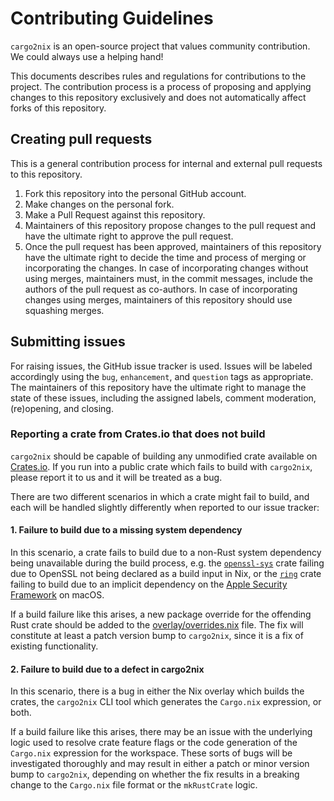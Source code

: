 # Contributing Guidelines

`cargo2nix` is an open-source project that values community contribution. We
could always use a helping hand!

This documents describes rules and regulations for contributions to the project.
The contribution process is a process of proposing and applying changes to this
repository exclusively and does not automatically affect forks of this
repository.

## Creating pull requests

This is a general contribution process for internal and external pull requests
to this repository.

1. Fork this repository into the personal GitHub account.
2. Make changes on the personal fork.
3. Make a Pull Request against this repository.
4. Maintainers of this repository propose changes to the pull request and have
   the ultimate right to approve the pull request.
5. Once the pull request has been approved, maintainers of this repository have
   the ultimate right to decide the time and process of merging or incorporating
   the changes. In case of incorporating changes without using merges,
   maintainers must, in the commit messages, include the authors of the pull
   request as co-authors. In case of incorporating changes using merges,
   maintainers of this repository should use squashing merges.

## Submitting issues

For raising issues, the GitHub issue tracker is used. Issues will be labeled
accordingly using the `bug`, `enhancement`, and `question` tags as appropriate.
The maintainers of this repository have the ultimate right to manage the state
of these issues, including the assigned labels, comment moderation, (re)opening,
and closing.

### Reporting a crate from Crates.io that does not build

`cargo2nix` should be capable of building any unmodified crate available on
[Crates.io]. If you run into a public crate which fails to build with
`cargo2nix`, please report it to us and it will be treated as a bug.

[Crates.io]: https://crates.io/

There are two different scenarios in which a crate might fail to build, and each
will be handled slightly differently when reported to our issue tracker:

#### 1. Failure to build due to a missing system dependency

In this scenario, a crate fails to build due to a non-Rust system dependency
being unavailable during the build process, e.g. the [`openssl-sys`] crate
failing due to OpenSSL not being declared as a build input in Nix, or the
[`ring`] crate failing to build due to an implicit dependency on the [Apple
Security Framework] on macOS.

[`openssl-sys`]: https://crates.io/crates/openssl-sys
[`ring`]: https://crates.io/crates/ring
[Apple Security Framework]: https://developer.apple.com/documentation/security

If a build failure like this arises, a new package override for the offending
Rust crate should be added to the [overlay/overrides.nix] file. The fix will
constitute at least a patch version bump to `cargo2nix`, since it is a fix of
existing functionality.

[overlay/overrides.nix]: https://github.com/tenx-tech/cargo2nix/blob/master/overlay/overrides.nix

#### 2. Failure to build due to a defect in cargo2nix

In this scenario, there is a bug in either the Nix overlay which builds the
crates, the `cargo2nix` CLI tool which generates the `Cargo.nix` expression, or
both.

If a build failure like this arises, there may be an issue with the underlying
logic used to resolve crate feature flags or the code generation of the
`Cargo.nix` expression for the workspace. These sorts of bugs will be
investigated thoroughly and may result in either a patch or minor version bump
to `cargo2nix`, depending on whether the fix results in a breaking change to the
`Cargo.nix` file format or the `mkRustCrate` logic.

